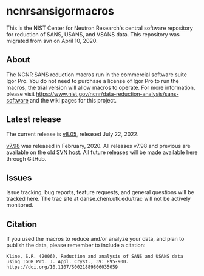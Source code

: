 # ncnrsansigormacros
This is the NIST Center for Neutron Research's central software repository for reduction of SANS, USANS, and VSANS data. This repository was migrated from svn on April 10, 2020.

## About
The NCNR SANS reduction macros run in the commercial software suite Igor Pro. You do not need to purchase a license of Igor Pro to run the macros, the trial version will allow macros to operate.
For more information, please visit  https://www.nist.gov/ncnr/data-reduction-analysis/sans-software and the wiki pages for this project.

## Latest release
The current release is [v8.05](https://github.com/sansigormacros/ncnrsansigormacros/releases/tag/v8.05), released July 22, 2022.

[v7.98](http://danse.chem.utk.edu/trac/export/1225/sans/Dev/tags/NCNR_SANS_Package_7.98.zip) was released in February, 2020.
All releases v7.98 and previous are available on the [old SVN host](http://danse.chem.utk.edu/trac/export/1225/sans/Dev/tags). All future releases will be made available here through GitHub.

## Issues
Issue tracking, bug reports, feature requests, and general questions will be tracked here. The trac site at danse.chem.utk.edu/trac will not be actively monitored.

## Citation
If you used the macros to reduce and/or analyze your data, and plan to publish the data, please remember to include a citation:

`Kline, S.R. (2006), Reduction and analysis of SANS and USANS data using IGOR Pro. J. Appl. Cryst., 39: 895-900. https://doi.org/10.1107/S0021889806035059`